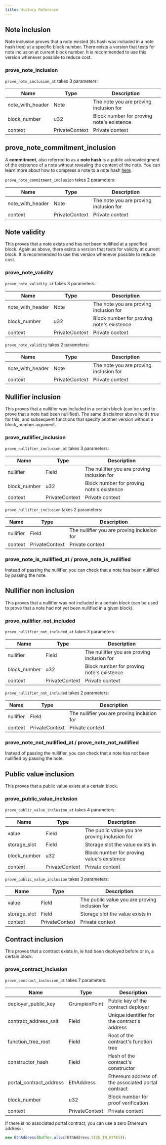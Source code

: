 ```yaml
---
title: History Reference
---
```


<!-- Note: This will soon be moved into an Aztec.nr reference category under Aztec.nr smart contracts -->

## Note inclusion 

Note inclusion proves that a note existed (its hash was included in a note hash tree) at a specific block number. There exists a version that tests for note inclusion at current block number. It is recommended to use this version whenever possible to reduce cost.

### prove_note_inclusion

`prove_note_inclusion_at` takes 3 parameters:

| Name            | Type                   | Description                                         |
|-----------------|------------------------|-----------------------------------------------------|
| note_with_header| Note                   | The note you are proving inclusion for             |
| block_number    | u32                    | Block number for proving note's existence           |
| context         | PrivateContext         | Private context     |

## prove_note_commitment_inclusion

A **commitment**, also referred to as a **note hash** is a public acknowledgment of the existence of a note without revealing the content of the note. You can learn more about how to compress a note to a note hash [here](../../../learn/concepts/storage/trees/main.md#example-note).

`prove_note_commitment_inclusion` takes 2 parameters:

| Name            | Type                   | Description                                         |
|-----------------|------------------------|-----------------------------------------------------|
| note_with_header| Note                   | The note you are proving inclusion for             |
| context         | PrivateContext         | Private context     |

## Note validity

This proves that a note exists and has not been nullified at a specified block. Again as above, there exists a version that tests for validity at current block. It is recommended to use this version whenever possible to reduce cost.

### prove_note_validity

`prove_note_validity_at` takes 3 parameters:

| Name            | Type                   | Description                                         |
|-----------------|------------------------|-----------------------------------------------------|
| note_with_header| Note                   | The note you are proving inclusion for             |
| block_number    | u32                    | Block number for proving note's existence           |
| context         | PrivateContext         | Private context     |

`prove_note_validity` takes 2 parameters:

| Name            | Type                   | Description                                         |
|-----------------|------------------------|-----------------------------------------------------|
| note_with_header| Note                   | The note you are proving inclusion for             |
| context         | PrivateContext         | Private context     |

## Nullifier inclusion

This proves that a nullifier was included in a certain block (can be used to prove that a note had been nullified). The same disclaimer above holds true for this, and subsequent functions that specify another version without a block_number argument.

### prove_nullifier_inclusion

`prove_nullifier_inclusion_at` takes 3 parameters:

| Name            | Type                   | Description                                         |
|-----------------|------------------------|-----------------------------------------------------|
| nullifier | Field                   | The nullifier you are proving inclusion for             |
| block_number    | u32                    | Block number for proving note's existence           |
| context         | PrivateContext         | Private context     |

`prove_nullifier_inclusion` takes 2 parameters:

| Name            | Type                   | Description                                         |
|-----------------|------------------------|-----------------------------------------------------|
| nullifier | Field                   | The nullifier you are proving inclusion for             |
| context         | PrivateContext         | Private context     |

### prove_note_is_nullified_at / prove_note_is_nullified

Instead of passing the nullifier, you can check that a note has been nullified by passing the note.

## Nullifier non inclusion

This proves that a nullifier was not included in a certain block (can be used to prove that a note had not yet been nullified in a given block).

### prove_nullifier_not_included

`prove_nullifier_not_included_at` takes 3 parameters:

| Name            | Type                   | Description                                         |
|-----------------|------------------------|-----------------------------------------------------|
| nullifier | Field                   | The nullifier you are proving inclusion for             |
| block_number    | u32                    | Block number for proving note's existence           |
| context         | PrivateContext         | Private context     |

`prove_nullifier_not_included` takes 2 parameters:

| Name            | Type                   | Description                                         |
|-----------------|------------------------|-----------------------------------------------------|
| nullifier | Field                   | The nullifier you are proving inclusion for             |
| context         | PrivateContext         | Private context     |

### prove_note_not_nullified_at / prove_note_not_nullified

Instead of passing the nullifier, you can check that a note has not been nullified by passing the note.

## Public value inclusion

This proves that a public value exists at a certain block.

### prove_public_value_inclusion

`prove_public_value_inclusion_at` takes 4 parameters:

| Name            | Type                   | Description                                         |
|-----------------|------------------------|-----------------------------------------------------|
| value | Field                   | The public value you are proving inclusion for             |
| storage_slot    | Field                    | Storage slot the value exists in          |
| block_number         | u32         | Block number for proving value's existence     |
| context         | PrivateContext         | Private context     |

`prove_public_value_inclusion` takes 3 parameters:

| Name            | Type                   | Description                                         |
|-----------------|------------------------|-----------------------------------------------------|
| value | Field                   | The public value you are proving inclusion for             |
| storage_slot    | Field                    | Storage slot the value exists in          |
| context         | PrivateContext         | Private context     |

## Contract inclusion

This proves that a contract exists in, ie had been deployed before or in, a certain block.

### prove_contract_inclusion

`prove_contract_inclusion_at` takes 7 parameters:

| Name                      | Type            | Description                                           |
|---------------------------|-----------------|-------------------------------------------------------|
| deployer_public_key       | GrumpkinPoint   | Public key of the contract deployer                   |
| contract_address_salt     | Field           | Unique identifier for the contract's address          |
| function_tree_root        | Field           | Root of the contract's function tree                  |
| constructor_hash          | Field           | Hash of the contract's constructor                    |
| portal_contract_address   | EthAddress      | Ethereum address of the associated portal contract             |
| block_number              | u32             | Block number for proof verification                   |
| context                   | PrivateContext  | Private context                    |

If there is no associated portal contract, you can use a zero Ethereum address:

```ts
new EthAddress(Buffer.alloc(EthAddress.SIZE_IN_BYTES));
```
